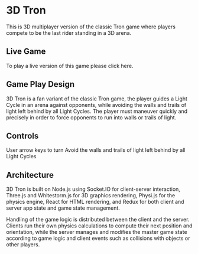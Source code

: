 # 3D Tron
This is 3D multiplayer version of the classic Tron game where players compete to be the last rider standing in a 3D arena.

## Live Game
To play a live version of this game please click here.

## Game Play Design
3D Tron is a fan variant of the classic Tron game, the player guides a Light Cycle in an arena against opponents, while avoiding the walls and trails of light left behind by all Light Cycles. The player must maneuver quickly and precisely in order to force opponents to run into walls or trails of light.

## Controls
User arrow keys to turn
Avoid the walls and trails of light left behind by all Light Cycles

## Architecture
3D Tron is built on Node.js using Socket.IO for client-server interaction, Three.js and Whitestorm.js for 3D graphics rendering, Physi.js for the physics engine, React for HTML rendering, and Redux for both client and server app state and game state management.

Handling of the game logic is distributed between the client and the server. Clients run their own physics calculations to compute their next position and orientation, while the server manages and modifies the master game state according to game logic and client events such as collisions with objects or other players.
